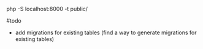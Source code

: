 php -S localhost:8000  -t public/

#todo
- add migrations for existing tables (find a way to generate migrations for existing tables)
